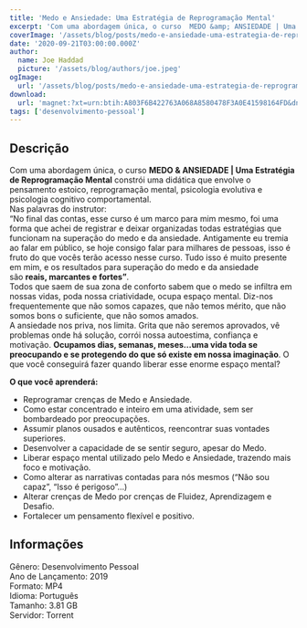 ```yaml
---
title: 'Medo e Ansiedade: Uma Estratégia de Reprogramação Mental'
excerpt: 'Com uma abordagem única, o curso  MEDO &amp; ANSIEDADE | Uma Estratégia de Reprogramação Mental  constrói uma didática que envolve o pensamento estoico, reprogramação mental, psicologia evolutiva e psicologia cognitivo comportamental. Nas palavras do instrutor: “No f'
coverImage: '/assets/blog/posts/medo-e-ansiedade-uma-estrategia-de-reprogramacao-mental.jpg'
date: '2020-09-21T03:00:00.000Z'
author:
  name: Joe Haddad
  picture: '/assets/blog/authors/joe.jpeg'
ogImage:
  url: '/assets/blog/posts/medo-e-ansiedade-uma-estrategia-de-reprogramacao-mental.jpg'
download:
  url: 'magnet:?xt=urn:btih:A803F6B422763A068A8580478F3A0E41598164FD&dn=Medo%20%26%20Ansiedade&tr=udp%3a%2f%2ftracker.openbittorrent.com%3a1337%2fannounce&tr=udp%3a%2f%2ftracker.opentrackr.org%3a1337%2fannounce'
tags: ['desenvolvimento-pessoal']
---
```

<h2>Descrição</h2>
<p></p><p>Com uma abordagem única, o curso <strong>MEDO &amp; ANSIEDADE | Uma Estratégia de Reprogramação Mental</strong> constrói uma didática que envolve o pensamento estoico, reprogramação mental, psicologia evolutiva e psicologia cognitivo comportamental.<br/>Nas palavras do instrutor:<br/>“No final das contas, esse curso é um marco para mim mesmo, foi uma forma que achei de registrar e deixar organizadas todas estratégias que<br/>funcionam na superação do medo e da ansiedade. Antigamente eu tremia ao falar em público, se hoje consigo falar para milhares de pessoas, isso é fruto do que vocês terão acesso nesse curso. Tudo isso é muito presente em mim, e os resultados para superação do medo e da ansiedade são <strong>reais, marcantes e fortes”</strong>.<br/>Todos que saem de sua zona de conforto sabem que o medo se infiltra em nossas vidas, poda nossa criatividade, ocupa espaço mental. Diz-nos<br/>frequentemente que não somos capazes, que não temos mérito, que não somos bons o suficiente, que não somos amados.<br/>A ansiedade nos priva, nos limita. Grita que não seremos aprovados, vê problemas onde há solução, corrói nossa autoestima, confiança e<br/>motivação. <strong>Ocupamos dias, semanas, meses…uma vida toda se preocupando e se protegendo do que só existe em nossa imaginação</strong>. O que você conseguirá fazer quando liberar esse enorme espaço mental?</p><p><strong>O que você aprenderá:</strong></p><ul><li>Reprogramar crenças de Medo e Ansiedade.</li><li>Como estar concentrado e inteiro em uma atividade, sem ser bombardeado por preocupações.</li><li>Assumir planos ousados e autênticos, reencontrar suas vontades superiores.</li><li>Desenvolver a capacidade de se sentir seguro, apesar do Medo.</li><li>Liberar espaço mental utilizado pelo Medo e Ansiedade, trazendo mais foco e motivação.</li><li>Como alterar as narrativas contadas para nós mesmos (“Não sou capaz”, “Isso é perigoso”…)</li><li>Alterar crenças de Medo por crenças de Fluidez, Aprendizagem e Desafio.</li><li>Fortalecer um pensamento flexível e positivo.</li></ul><h2>Informações</h2><p>Gênero: Desenvolvimento Pessoal<br/>Ano de Lançamento: 2019<br/>Formato: MP4<br/>Idioma: Português<br/>Tamanho: 3.81 GB<br/>Servidor: Torrent</p>